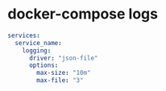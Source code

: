 # docker-compose logs

```yaml
services:
  service_name:
    logging:
      driver: "json-file"
      options:
        max-size: "10m"
        max-file: "3"
```
